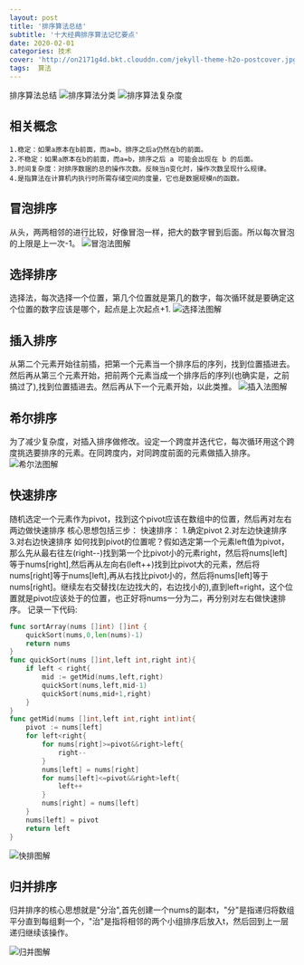 ```yaml
---
layout: post
title: '排序算法总结'
subtitle: '十大经典排序算法记忆要点'
date: 2020-02-01
categories: 技术
cover: 'http://on2171g4d.bkt.clouddn.com/jekyll-theme-h2o-postcover.jpg'
tags:  算法
---
```

排序算法总结
![排序算法分类](https://github.com/durianno1/durianno1.github.io/blob/master/assets/img/allsort.png?raw=true "排序算法分类")
![排序算法复杂度](https://github.com/durianno1/durianno1.github.io/blob/master/assets/img/sortfzd.png?raw=true "排序算法复杂度总结")


## 相关概念
    1.稳定：如果a原本在b前面，而a=b，排序之后a仍然在b的前面。   
    2.不稳定：如果a原本在b的前面，而a=b，排序之后 a 可能会出现在 b 的后面。
    3.时间复杂度：对排序数据的总的操作次数。反映当n变化时，操作次数呈现什么规律。
    4.是指算法在计算机内执行时所需存储空间的度量，它也是数据规模n的函数。


## 冒泡排序
从头，两两相邻的进行比较，好像冒泡一样，把大的数字冒到后面。所以每次冒泡的上限是上一次-1。
![冒泡法图解](https://github.com/durianno1/durianno1.github.io/blob/master/assets/img/mp.gif?raw=true "冒泡排序图解")


## 选择排序
选择法，每次选择一个位置，第几个位置就是第几的数字，每次循环就是要确定这个位置的数字应该是哪个，起点是上次起点+1.
![选择法图解](https://github.com/durianno1/durianno1.github.io/blob/master/assets/img/select.gif?raw=true "选择排序图解")


## 插入排序
从第二个元素开始往前插，把第一个元素当一个排序后的序列，找到位置插进去。然后再从第三个元素开始，把前两个元素当成一个排序后的序列(也确实是，之前搞过了),找到位置插进去。然后再从下一个元素开始，以此类推。
![插入法图解](https://github.com/durianno1/durianno1.github.io/blob/master/assets/img/insert.gif?raw=true "插入排序图解")


## 希尔排序
为了减少复杂度，对插入排序做修改。设定一个跨度并迭代它，每次循环用这个跨度挑选要排序的元素。在同跨度内，对同跨度前面的元素做插入排序。
![希尔法图解](https://github.com/durianno1/durianno1.github.io/blob/master/assets/img/hill.gif?raw=true "希尔排序图解")


## 快速排序
随机选定一个元素作为pivot，找到这个pivot应该在数组中的位置，然后再对左右两边做快速排序
核心思想包括三步：
    快速排序：
    1.确定pivot
    2.对左边快速排序
    3.对右边快速排序
如何找到pivot的位置呢？假如选定第一个元素left值为pivot，那么先从最右往左(right--)找到第一个比pivot小的元素right，然后将nums[left]等于nums[right],然后再从左向右(left++)找到比pivot大的元素，然后将nums[right]等于nums[left],再从右找比pivot小的，然后将nums[left]等于nums[right]。继续左右交替找(左边找大的，右边找小的),直到left=right，这个位置就是pivot应该处于的位置，也正好将nums一分为二，再分别对左右做快速排序。
记录一下代码:
```go
func sortArray(nums []int) []int {
    quickSort(nums,0,len(nums)-1)
    return nums
}
func quickSort(nums []int,left int,right int){
    if left < right{
        mid := getMid(nums,left,right)
        quickSort(nums,left,mid-1)
        quickSort(nums,mid+1,right)
    }
}
func getMid(nums []int,left int,right int)int{
    pivot := nums[left]
    for left<right{
        for nums[right]>=pivot&&right>left{
            right--
        }
        nums[left] = nums[right]
        for nums[left]<=pivot&&right>left{
            left++
        }
        nums[right] = nums[left]
    }
    nums[left] = pivot
    return left
}
```
![快排图解](https://github.com/durianno1/durianno1.github.io/blob/master/assets/img/quick.png?raw=true "快速排序图解")


## 归并排序
归并排序的核心思想就是"分治",首先创建一个nums的副本t，"分"是指递归将数组平分直到每组剩一个，"治"是指将相邻的两个小组排序后放入t，然后回到上一层递归继续该操作。

![归并图解](https://github.com/durianno1/durianno1.github.io/blob/master/assets/img/guibing.gif?raw=true "归并排序图解")






